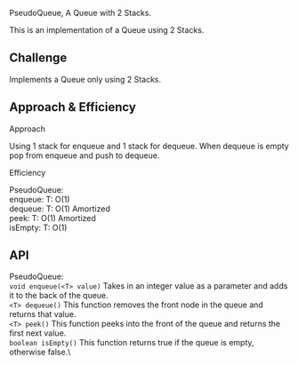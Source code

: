 PseudoQueue, A Queue with 2 Stacks.

This is an implementation of a Queue using 2 Stacks.

## Challenge

Implements a Queue only using 2 Stacks.

## Approach & Efficiency

Approach

Using 1 stack for enqueue and 1 stack for dequeue.  When dequeue is empty pop from enqueue and push to dequeue.

Efficiency

PseudoQueue:\
enqueue: T: O(1)\
dequeue: T: O(1) Amortized\
peek: T: O(1) Amortized\
isEmpty: T: O(1)

## API
PseudoQueue:\
```void enqueue(<T> value)``` Takes in an integer value as a parameter and adds it to the back of the queue.\
```<T> dequeue()``` This function removes the front node in the queue and returns that value.\
```<T> peek()``` This function peeks into the front of the queue and returns the first next value.\
```boolean isEmpty()``` This function returns true if the queue is empty, otherwise false.\
